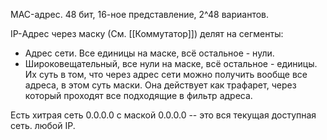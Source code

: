 MAC-адрес. 48 бит, 16-ное представление, 2^48 вариантов.

IP-Адрес через маску (См. [[Коммутатор]]) делят на сегменты:
- Адрес сети. Все единицы на маске, всё остальное - нули.
- Широковещательный, все нули на маске, всё остальное - единицы.
Их суть в том, что через адрес сети можно получить вообще все адреса, в этом суть маски. Она действует как трафарет, через который проходят все подходящие в фильтр адреса.

Есть хитрая сеть 0.0.0.0 с маской 0.0.0.0 -- это вся текущая доступная сеть. любой IP.
